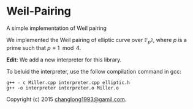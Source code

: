 # Weil-Pairing
A simple implementation of Weil pairing


We implemented the Weil pairing of elliptic curve over $\mathbb{F}_{p^2}$, where $p$ is a prime such that $p\equiv 1\mod 4$.

**Edit**: We add a new interpreter for this library.

To beluid the interpreter, use the follow compilation command in gcc:

    g++ - c Miller.cpp interpreter.cpp elliptic.h
    g++ -o interpreter interpreter.o Miller.o

Copyright (c) 2015 <changlong1993@gamil.com>.

